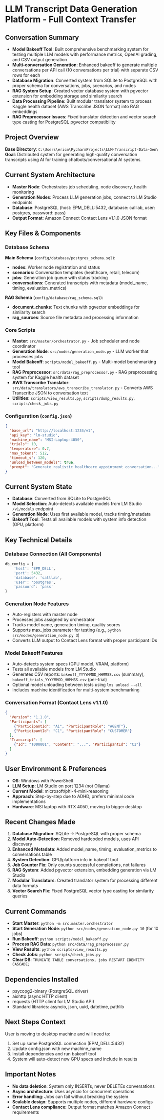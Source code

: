 # LLM Transcript Data Generation Platform - Full Context Transfer

## Conversation Summary
- **Model Bakeoff Tool**: Built comprehensive benchmarking system for testing multiple LLM models with performance metrics, OpenAI grading, and CSV output generation
- **Multi-conversation Generation**: Enhanced bakeoff to generate multiple conversations per API call (10 conversations per trial) with separate CSV rows for each
- **Database Migration**: Converted system from SQLite to PostgreSQL with proper schema for conversations, jobs, scenarios, and nodes
- **RAG System Setup**: Created vector database system with pgvector extension for embedding storage and similarity search
- **Data Processing Pipeline**: Built modular translator system to process Kaggle health dataset (AWS Transcribe JSON format) into RAG embeddings
- **RAG Preprocessor Issues**: Fixed translator detection and vector search type casting for PostgreSQL pgvector compatibility

## Project Overview
**Base Directory**: `C:\Users\ericm\PycharmProjects\LLM-Transcript-Data-Gen\`
**Goal**: Distributed system for generating high-quality conversation transcripts using AI for training chatbots/conversational AI systems.

## Current System Architecture
- **Master Node**: Orchestrates job scheduling, node discovery, health monitoring
- **Generation Nodes**: Process LLM generation jobs, connect to LM Studio endpoints
- **Database**: PostgreSQL (host: EPM_DELL:5432, database: calllab, user: postgres, password: pass)
- **Output Format**: Amazon Connect Contact Lens v1.1.0 JSON format

## Key Files & Components

### Database Schema
**Main Schema** (`config/database/postgres_schema.sql`):
- **nodes**: Worker node registration and status
- **scenarios**: Conversation templates (healthcare, retail, telecom)
- **jobs**: Generation job queue with status tracking
- **conversations**: Generated transcripts with metadata (model_name, timing, evaluation_metrics)

**RAG Schema** (`config/database/rag_schema.sql`):
- **document_chunks**: Text chunks with pgvector embeddings for similarity search
- **rag_sources**: Source file metadata and processing information

### Core Scripts
- **Master**: `src/master/orchestrator.py` - Job scheduler and node coordinator
- **Generation Node**: `src/nodes/generation_node.py` - LLM worker that processes jobs
- **Model Bakeoff**: `scripts/model_bakeoff.py` - Multi-model benchmarking tool
- **RAG Preprocessor**: `src/data/rag_preprocessor.py` - RAG preprocessing system for Kaggle health dataset
- **AWS Transcribe Translator**: `src/data/translators/aws_transcribe_translator.py` - Converts AWS Transcribe JSON to conversation text
- **Utilities**: `scripts/view_results.py`, `scripts/dump_results.py`, `scripts/check_jobs.py`

### Configuration (`config.json`)
```json
{
  "base_url": "http://localhost:1234/v1",
  "api_key": "lm-studio", 
  "machine_name": "MSI-Laptop-4050",
  "trials": 10,
  "temperature": 0.7,
  "max_tokens": 512,
  "timeout_s": 120,
  "unload_between_models": true,
  "prompt": "Generate realistic healthcare appointment conversation..."
}
```

## Current System State
- **Database**: Converted from SQLite to PostgreSQL
- **Model Selection**: Auto-detects available models from LM Studio `/v1/models` endpoint
- **Generation Node**: Uses first available model, tracks timing/metadata
- **Bakeoff Tool**: Tests all available models with system info detection (GPU, platform)

## Key Technical Details

### Database Connection (All Components)
```python
db_config = {
    'host': 'EPM_DELL',
    'port': 5432,
    'database': 'calllab', 
    'user': 'postgres',
    'password': 'pass'
}
```

### Generation Node Features
- Auto-registers with master node
- Processes jobs assigned by orchestrator
- Tracks model name, generation timing, quality scores
- Supports max_jobs parameter for testing (e.g., `python src/nodes/generation_node.py 3`)
- Converts LLM output to Contact Lens format with proper participant IDs

### Model Bakeoff Features
- Auto-detects system specs (GPU model, VRAM, platform)
- Tests all available models from LM Studio
- Generates CSV reports: `bakeoff_YYYYMMDD_HHMMSS.csv` (summary), `bakeoff_trials_YYYYMMDD_HHMMSS.csv` (per-trial)
- Optional model unloading between tests using `lms unload --all`
- Includes machine identification for multi-system benchmarking

### Conversation Format (Contact Lens v1.1.0)
```json
{
  "Version": "1.1.0",
  "Participants": [
    {"ParticipantId": "A1", "ParticipantRole": "AGENT"},
    {"ParticipantId": "C1", "ParticipantRole": "CUSTOMER"}
  ],
  "Transcript": [
    {"Id": "T000001", "Content": "...", "ParticipantId": "C1"}
  ]
}
```

## User Environment & Preferences
- **OS**: Windows with PowerShell
- **LLM Setup**: LM Studio on port 1234 (not Ollama)
- **Current Model**: microsoft/phi-4-mini-reasoning
- **Approach**: Step-by-step due to ADHD, prefers minimal code implementations
- **Hardware**: MSI laptop with RTX 4050, moving to bigger desktop

## Recent Changes Made
1. **Database Migration**: SQLite → PostgreSQL with proper schema
2. **Model Auto-Detection**: Removed hardcoded models, uses API discovery
3. **Enhanced Metadata**: Added model_name, timing, evaluation_metrics to conversations table
4. **System Detection**: GPU/platform info in bakeoff tool
5. **Job Counter Fix**: Only counts successful completions, not failures
6. **RAG System**: Added pgvector extension, embedding generation via LM Studio
7. **Modular Translators**: Created translator system for processing different data formats
8. **Vector Search Fix**: Fixed PostgreSQL vector type casting for similarity queries

## Current Commands
- **Start Master**: `python -m src.master.orchestrator`
- **Start Generation Node**: `python src/nodes/generation_node.py 10` (for 10 jobs)
- **Run Bakeoff**: `python scripts/model_bakeoff.py`
- **Process RAG Data**: `python src/data/rag_preprocessor.py`
- **View Results**: `python scripts/view_results.py`
- **Check Jobs**: `python scripts/check_jobs.py`
- **Clear DB**: `TRUNCATE TABLE conversations, jobs RESTART IDENTITY CASCADE;`

## Dependencies Installed
- psycopg2-binary (PostgreSQL driver)
- aiohttp (async HTTP client)
- requests (HTTP client for LM Studio API)
- Standard libraries: asyncio, json, uuid, datetime, pathlib

## Next Steps Context
User is moving to desktop machine and will need to:
1. Set up same PostgreSQL connection (EPM_DELL:5432)
2. Update config.json with new machine_name
3. Install dependencies and run bakeoff tool
4. System will auto-detect new GPU specs and include in results

## Important Notes
- **No data deletion**: System only INSERTs, never DELETEs conversations
- **Async architecture**: Uses asyncio for concurrent operations
- **Error handling**: Jobs can fail without breaking the system
- **Scalable design**: Supports multiple nodes, different hardware configs
- **Contact Lens compliance**: Output format matches Amazon Connect requirements